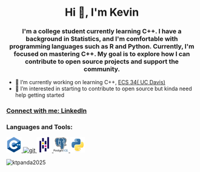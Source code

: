 
<h1 align="center">Hi 👋, I'm Kevin</h1>
<h3 align="center">I'm a college student currently learning C++. I have a background in Statistics, and I'm comfortable with programming languages such as R and Python. Currently, I'm focused on mastering C++. My goal is to explore how I can contribute to open source projects and support the community.</h3>

- 🔭 I’m currently working on learning C++, [ECS 34( UC Davis)](https://cs.ucdavis.edu/schedules-classes/ecs-034-software-development-unix-cc)
- 🌱 I’m interested in starting to contribute to open source but kinda need help getting started 

<h3 align="left"><a href="https://www.linkedin.com/in/kt-ucdavis/">Connect with me: LinkedIn</a></h3>


<p align="left">
</p>

<h3 align="left">Languages and Tools:</h3>
<p align="left"> <a href="https://www.w3schools.com/cpp/" target="_blank" rel="noreferrer"> <img src="https://raw.githubusercontent.com/devicons/devicon/master/icons/cplusplus/cplusplus-original.svg" alt="cplusplus" width="40" height="40"/> </a> <a href="https://git-scm.com/" target="_blank" rel="noreferrer"> <img src="https://www.vectorlogo.zone/logos/git-scm/git-scm-icon.svg" alt="git" width="40" height="40"/> </a> <a href="https://pandas.pydata.org/" target="_blank" rel="noreferrer"> <img src="https://raw.githubusercontent.com/devicons/devicon/2ae2a900d2f041da66e950e4d48052658d850630/icons/pandas/pandas-original.svg" alt="pandas" width="40" height="40"/> </a> <a href="https://www.postgresql.org" target="_blank" rel="noreferrer"> <img src="https://raw.githubusercontent.com/devicons/devicon/master/icons/postgresql/postgresql-original-wordmark.svg" alt="postgresql" width="40" height="40"/> </a> <a href="https://www.python.org" target="_blank" rel="noreferrer"> <img src="https://raw.githubusercontent.com/devicons/devicon/master/icons/python/python-original.svg" alt="python" width="40" height="40"/> </a> </p>


<p><img align="center" src="https://github-readme-streak-stats.herokuapp.com/?user=ktpanda2025&" alt="ktpanda2025" /></p>
